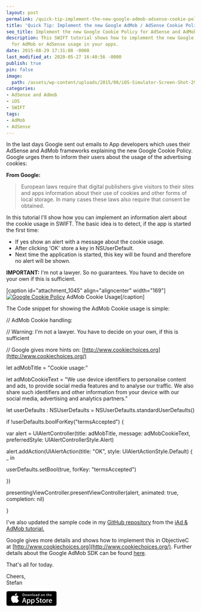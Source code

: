 ```yaml
---
layout: post
permalink: /quick-tip-implement-the-new-google-admob-adsense-cookie-policy/
title: 'Quick Tip: Implement the new Google AdMob / AdSense Cookie Policy'
seo_title: Implement the new Google Cookie Policy for AdSense and AdMob
description: This SWIFT tutorial shows how to implement the new Google Cookie policy
  for AdMob or AdSense usage in your apps.
date: 2015-08-29 17:31:08 -0000
last_modified_at: 2020-05-27 16:40:56 -0000
publish: true
pin: false
image:
  path: /assets/wp-content/uploads/2015/08/iOS-Simulator-Screen-Shot-29-Aug-2015-19.02.15.png
categories:
- AdSense and Admob
- iOS
- SWIFT
tags:
- AdMob
- AdSense
---
```

In the last days Google sent out emails to App developers which uses their AdSense and AdMob frameworks explaining the new Google Cookie Policy. Google urges them to inform their users about the usage of the advertising cookies:

**From Google:**

> European laws require that digital publishers give visitors to their sites and apps information about their use of cookies and other forms of local storage. In many cases these laws also require that consent be obtained.

In this tutorial I'll show how you can implement an information alert about the cookie usage in SWIFT. The basic idea is to detect, if the app is started the first time:

  * If yes show an alert with a message about the cookie usage.
  * After clicking 'OK' store a key in NSUserDefault.
  * Next time the application is started, this key will be found and therefore no alert will be shown.



**IMPORTANT:** I'm not a lawyer. So no guarantees. You have to decide on your own if this is sufficient.

[caption id="attachment_1045" align="aligncenter" width="169"][![Google Cookie Policy](/assets/wp-content/uploads/2015/08/iOS-Simulator-Screen-Shot-29-Aug-2015-19.02.15-169x300.png)](/assets/wp-content/uploads/2015/08/iOS-Simulator-Screen-Shot-29-Aug-2015-19.02.15.png) AdMob Cookie Usage[/caption] 

The Code snippet for showing the AdMob Cookie usage is simple:

// AdMob Cookie handling:

// Warning: I'm not a lawyer. You have to decide on your own, if this is sufficient

// Google gives more hints on: [http://www.cookiechoices.org](http://www.cookiechoices.org/)

let adMobTitle = "Cookie usage:"

let adMobCookieText = "We use device identifiers to personalise content and ads, to provide social media features and to analyse our traffic. We also share such identifiers and other information from your device with our social media, advertising and analytics partners."

let userDefaults : NSUserDefaults = NSUserDefaults.standardUserDefaults()

if !userDefaults.boolForKey("termsAccepted") {

var alert = UIAlertController(title: adMobTitle, message: adMobCookieText, preferredStyle: UIAlertControllerStyle.Alert)

alert.addAction(UIAlertAction(title: "OK", style: UIAlertActionStyle.Default) { _ in

userDefaults.setBool(true, forKey: "termsAccepted")

})

presentingViewController.presentViewController(alert, animated: true, completion: nil)

}

I've also updated the sample code in my [GitHub repository](https://github.com/stfnjstn/iAdAdMobDemo) from the [iAd & AdMob tutorial.](https://developerplayground.net/?p=970)

Google gives more details and shows how to implement this in ObjectiveC at [http://www.cookiechoices.org](http://www.cookiechoices.org/). Further details about the Google AdMob SDK can be found [here](https://developers.google.com/admob/ios/interstitial).

That's all for today.

Cheers,  
Stefan

[![AppStore Stefan Josten](/assets/wp-content/uploads/2015/11/AppStore1.png)](https://itunes.apple.com/us/app/yet-another-watch-puzzle-game/id997514879?ls=1&mt=8)

 

